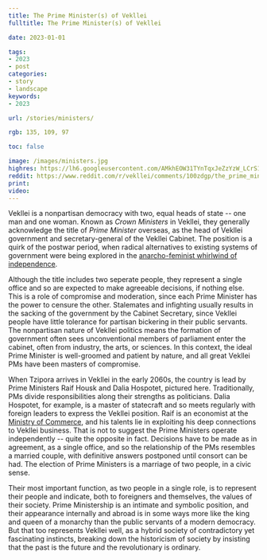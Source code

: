```yaml
---
title: The Prime Minister(s) of Vekllei
fulltitle: The Prime Minister(s) of Vekllei

date: 2023-01-01

tags: 
- 2023
- post
categories:
- story
- landscape
keywords:
- 2023

url: /stories/ministers/

rgb: 135, 109, 97

toc: false

image: /images/ministers.jpg
highres: https://lh6.googleusercontent.com/AMkhEOW31TYnTqxJeZzYzW_LCrS169vJuoFKobf2D_EAaFXcw6Gns1dxssNh6hAnXK4=w2400
reddit: https://www.reddit.com/r/vekllei/comments/100zdgp/the_prime_ministers_of_vekllei/
print:
video:
---
```

Vekllei is a nonpartisan democracy with two, equal heads of state -- one man and one woman. Known as *Crown Ministers* in Vekllei, they generally acknowledge the title of *Prime Minister* overseas, as the head of Vekllei government and secretary-general of the Vekllei Cabinet. The position is a quirk of the postwar period, when radical alternatives to existing systems of government were being explored in the [anarcho-feminist whirlwind of independence](/stories/women/).

Although the title includes two seperate people, they represent a single office and so are expected to make agreeable decisions, if nothing else. This is a role of compromise and moderation, since each Prime Minister has the power to censure the other. Stalemates and infighting usually results in the sacking of the government by the Cabinet Secretary, since Vekllei people have little tolerance for partisan bickering in their public servants. The nonpartisan nature of Vekllei politics means the formation of government often sees unconventional members of parliament enter the cabinet, often from industry, the arts, or sciences. In this context, the ideal Prime Minister is well-groomed and patient by nature, and all great Vekllei PMs have been masters of compromise.

When Tzipora arrives in Vekllei in the early 2060s, the country is lead by Prime Ministers Raif Housk and Dalia Hospotet, pictured here. Traditionally, PMs divide responsibilities along their strengths as politicians. Dalia Hospotet, for example, is a master of statecraft and so meets regularly with foreign leaders to express the Vekllei position. Raif is an economist at the [Ministry of Commerce](/cosmosol/), and his talents lie in exploiting his deep connections to Vekllei business. That is not to suggest the Prime Ministers operate independently -- quite the opposite in fact. Decisions have to be made as in agreement, as a single office, and so the relationship of the PMs resembles a married couple, with definitive answers postponed until consort can be had. The election of Prime Ministers is a marriage of two people, in a civic sense.

Their most important function, as two people in a single role, is to represent their people and indicate, both to foreigners and themselves, the values of their society. Prime Ministership is an intimate and symbolic position, and their appearance internally and abroad is in some ways more like the king and queen of a monarchy than the public servants of a modern democracy. But that too represents Vekllei well, as a hybrid society of contradictory yet fascinating instincts, breaking down the historicism of society by insisting that the past is the future and the revolutionary is ordinary.